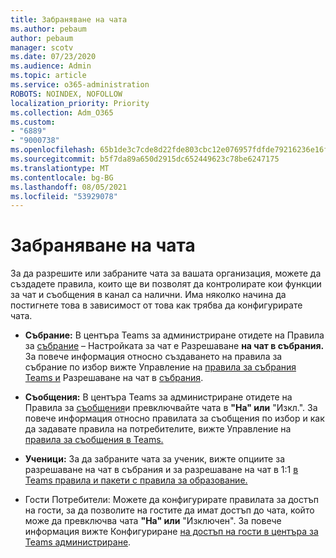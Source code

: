 ```yaml
---
title: Забраняване на чата
ms.author: pebaum
author: pebaum
manager: scotv
ms.date: 07/23/2020
ms.audience: Admin
ms.topic: article
ms.service: o365-administration
ROBOTS: NOINDEX, NOFOLLOW
localization_priority: Priority
ms.collection: Adm_O365
ms.custom:
- "6889"
- "9000738"
ms.openlocfilehash: 65b1de3c7cde8d22fde803cbc12e076957fdfde79216236e16f22ad0ba2222ef
ms.sourcegitcommit: b5f7da89a650d2915dc652449623c78be6247175
ms.translationtype: MT
ms.contentlocale: bg-BG
ms.lasthandoff: 08/05/2021
ms.locfileid: "53929078"
---
```

# <a name="disable-chat"></a>Забраняване на чата

За да разрешите или забраните чата за вашата организация, можете да създадете правила, които ще ви позволят да контролирате кои функции за чат и съобщения в канал са налични. Има няколко начина да постигнете това в зависимост от това как трябва да конфигурирате чата.

- **Събрание:** В центъра Teams за администриране отидете на Правила за [събрание](https://admin.teams.microsoft.com/) – Настройката за чат е Разрешаване **на чат в събрания.** За повече информация относно създаването на правила за събрание по избор вижте Управление на [правила за събрания Teams и](/microsoftteams/meeting-policies-in-teams) Разрешаване на чат в [събрания](/microsoftteams/meeting-policies-in-teams#allow-chat-in-meetings).

- **Съобщения:** В центъра Teams за администриране отидете на Правила за [съобщения](https://admin.teams.microsoft.com/)и превключвайте чата в **"На" или** "Изкл.".  За повече информация относно правилата за съобщения по избор и как да задавате правила на потребителите, вижте Управление на [правила за съобщения в Teams.](/microsoftteams/messaging-policies-in-teams)

- **Ученици:** За да забраните чата за ученик, вижте опциите за разрешаване на чат в събрания и за разрешаване на чат в 1:1 [в Teams правила и пакети с правила за образование.](/microsoftteams/policy-packages-edu)

- Гости Потребители: Можете да конфигурирате правилата за достъп на гости, за да позволите на гостите да имат достъп до чата, който може да превключва чата **"На" или** "Изключен".  За повече информация вижте Конфигуриране [на достъп на гости в центъра за Teams администриране](/microsoftteams/set-up-guests#configure-guest-access-in-the-teams-admin-center).




